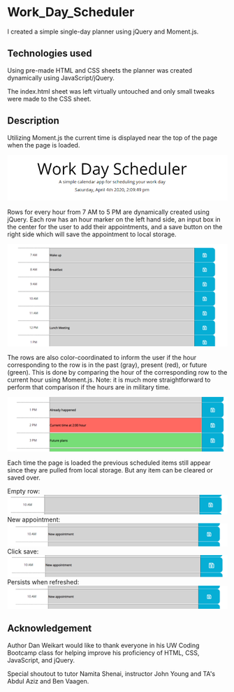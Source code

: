 # Work_Day_Scheduler

I created a simple single-day planner using jQuery and Moment.js.

## Technologies used

Using pre-made HTML and CSS sheets the planner was created dynamically using JavaScript/jQuery. 

The index.html sheet was left virtually untouched and only small tweaks were made to the CSS sheet. 

## Description

Utilizing Moment.js the current time is displayed near the top of the page when the page is loaded.

![Header with current time](/Demo_images/header.png)

Rows for every hour from 7 AM to 5 PM are dynamically created using jQuery. Each row has an hour marker on the left hand side, an input box in the center for the user to add their appointments, and a save button on the right side which will save the appointment to local storage. 

![Time block rows](/Demo_images/timeBlock_rows.png)

The rows are also color-coordinated to inform the user if the hour corresponding to the row is in the past (gray), present (red), or future (green). This is done by comparing the hour of the corresponding row to the current hour using Moment.js. Note: it is much more straightforward to perform that comparison if the hours are in military time.

![Past Present Future color indicators](/Demo_images/past_present_future.png)

Each time the page is loaded the previous scheduled items still appear since they are pulled from local storage. But any item can be cleared or saved over.

Empty row:
![Emtpy row](/Demo_images/empty_row.png)
New appointment:
![New Appointment](/Demo_images/new_appointment.png)
Click save:
![Save Appointment](/Demo_images/save_appointment.png)
Persists when refreshed:
![Appointment still there](/Demo_images/new_appointment.png)

## Acknowledgement

Author Dan Weikart would like to thank everyone in his UW Coding Bootcamp class for helping improve his proficiency of HTML, CSS, JavaScript, and jQuery.

Special shoutout to tutor Namita Shenai, instructor John Young and TA's Abdul Aziz and Ben Vaagen.